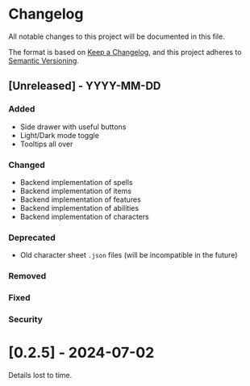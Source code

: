 # Changelog

All notable changes to this project will be documented in this file.

The format is based on [Keep a Changelog](https://keepachangelog.com/en/1.1.0/),
and this project adheres to [Semantic Versioning](https://semver.org/spec/v2.0.0.html).

## [Unreleased] - YYYY-MM-DD

### Added

- Side drawer with useful buttons
- Light/Dark mode toggle
- Tooltips all over

### Changed

- Backend implementation of spells
- Backend implementation of items
- Backend implementation of features
- Backend implementation of abilities
- Backend implementation of characters

### Deprecated

- Old character sheet `.json` files (will be incompatible in the future)

### Removed

### Fixed

### Security

# [0.2.5] - 2024-07-02

Details lost to time.
